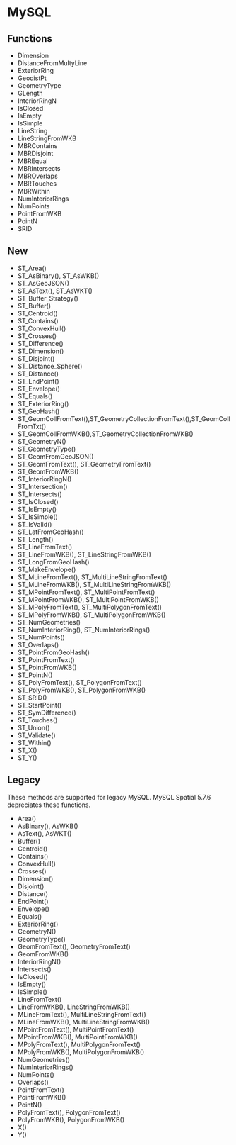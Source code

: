 # MySQL

## Functions

* Dimension
* DistanceFromMultyLine
* ExteriorRing
* GeodistPt
* GeometryType
* GLength
* InteriorRingN
* IsClosed
* IsEmpty
* IsSimple
* LineString
* LineStringFromWKB
* MBRContains
* MBRDisjoint
* MBREqual
* MBRIntersects
* MBROverlaps
* MBRTouches
* MBRWithin
* NumInteriorRings
* NumPoints
* PointFromWKB
* PointN
* SRID

## New 
* ST_Area()
* ST_AsBinary(), ST_AsWKB()
* ST_AsGeoJSON()
* ST_AsText(), ST_AsWKT()
* ST_Buffer_Strategy()
* ST_Buffer()
* ST_Centroid()
* ST_Contains()
* ST_ConvexHull()
* ST_Crosses()
* ST_Difference()
* ST_Dimension()
* ST_Disjoint()
* ST_Distance_Sphere()
* ST_Distance()
* ST_EndPoint()
* ST_Envelope()
* ST_Equals()
* ST_ExteriorRing()
* ST_GeoHash()
* ST_GeomCollFromText(),ST_GeometryCollectionFromText(),ST_GeomCollFromTxt()
* ST_GeomCollFromWKB(),ST_GeometryCollectionFromWKB()
* ST_GeometryN()
* ST_GeometryType()
* ST_GeomFromGeoJSON()
* ST_GeomFromText(), ST_GeometryFromText()
* ST_GeomFromWKB()
* ST_InteriorRingN()
* ST_Intersection()
* ST_Intersects()
* ST_IsClosed()
* ST_IsEmpty()
* ST_IsSimple()
* ST_IsValid()
* ST_LatFromGeoHash()
* ST_Length()
* ST_LineFromText()
* ST_LineFromWKB(), ST_LineStringFromWKB()
* ST_LongFromGeoHash()
* ST_MakeEnvelope()
* ST_MLineFromText(), ST_MultiLineStringFromText()
* ST_MLineFromWKB(), ST_MultiLineStringFromWKB()
* ST_MPointFromText(), ST_MultiPointFromText()
* ST_MPointFromWKB(), ST_MultiPointFromWKB()
* ST_MPolyFromText(), ST_MultiPolygonFromText()
* ST_MPolyFromWKB(), ST_MultiPolygonFromWKB()
* ST_NumGeometries()
* ST_NumInteriorRing(), ST_NumInteriorRings()
* ST_NumPoints()
* ST_Overlaps()
* ST_PointFromGeoHash()
* ST_PointFromText()
* ST_PointFromWKB()
* ST_PointN()
* ST_PolyFromText(), ST_PolygonFromText()
* ST_PolyFromWKB(), ST_PolygonFromWKB()
* ST_SRID()
* ST_StartPoint()
* ST_SymDifference()
* ST_Touches()
* ST_Union()
* ST_Validate()
* ST_Within()
* ST_X()
* ST_Y()

## Legacy

These methods are supported for legacy MySQL. MySQL Spatial 5.7.6 depreciates these functions.

* Area() 
* AsBinary(), AsWKB()
* AsText(), AsWKT() 
* Buffer() 
* Centroid()
* Contains()
* ConvexHull()
* Crosses()
* Dimension()
* Disjoint()
* Distance()
* EndPoint()
* Envelope()
* Equals()
* ExteriorRing()
* GeometryN()
* GeometryType()
* GeomFromText(), GeometryFromText()
* GeomFromWKB()
* InteriorRingN()
* Intersects()
* IsClosed()
* IsEmpty()
* IsSimple()
* LineFromText()
* LineFromWKB(), LineStringFromWKB()
* MLineFromText(), MultiLineStringFromText()
* MLineFromWKB(), MultiLineStringFromWKB()
* MPointFromText(), MultiPointFromText()
* MPointFromWKB(), MultiPointFromWKB()
* MPolyFromText(), MultiPolygonFromText()
* MPolyFromWKB(), MultiPolygonFromWKB()
* NumGeometries()
* NumInteriorRings()
* NumPoints()
* Overlaps()
* PointFromText()
* PointFromWKB()
* PointN()
* PolyFromText(), PolygonFromText()
* PolyFromWKB(), PolygonFromWKB()
* X()
* Y()
